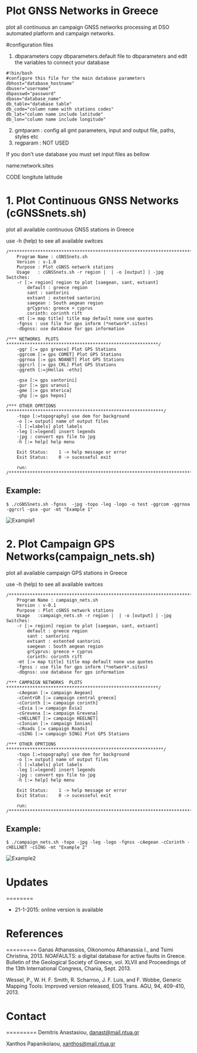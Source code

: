 # Plot GNSS Networks in Greece
plot all continuous an campaign GNSS networks processing at DSO automated platform and campaign networks.

#configuration files
1. dbparameters
copy dbparameters.default file to dbparameters and edit the variables to connect your database
```
#!bin/bash
#configure this file for the main database parameters
dbhost="database_hostname"
dbuser="username"
dbpasswd="password"
dbase="database_name"
db_table="database table"
db_code="column name with stations codes"
db_lat="column name include latitude"
db_lon="column name include longitude"
```
2. gmtparam :  config all gmt parameters, input and output file, paths, styles etc
3. regparam : NOT USED

If you don't use database you must set input files as bellow

name:network.sites

CODE longitute latitude

# 1. Plot Continuous GNSS Networks (cGNSSnets.sh)
plot all available continuous GNSS stations in Greece

use -h (help) to see all available switces
```
/******************************************************************************/
	Program Name : cGNSSnets.sh
	Version : v-1.0
	Purpose : Plot cGNSS network stations
	Usage   : cGNSSnets.sh -r region |  | -o [output] | -jpg 
Switches:
	-r [:= region] region to plot [saegean, sant, extsant]
		default : greece region
		sant : santorini
		extsant : extented santorini
		saegean : South aegean region 
		grCyprus: greece + cyprus
		corinth: corinth rift
	-mt [:= map title] title map default none use quotes
	-fgnss : use file for gps inform (*network*.sites)
	-dbgnss: use database for gps information

/*** NETWORKS  PLOTS **********************************************************/
	-ggr [:= gps greece] Plot GPS Stations
	-ggrcom [:= gps COMET] Plot GPS Stations
	-ggrnoa [:= gps NOANET] Plot GPS Stations
	-ggrcrl [:= gps CRL] Plot GPS Stations
	-ggreth [:=jHellas -ethz]

	-gsa [:= gps santorini]
	-gur [:= gps uranus]
	-gme [:= gps mterica]
	-ghp [:= gps hepos]

/*** OTHER OPRTIONS ************************************************************/
	-topo [:=topography] use dem for background
	-o [:= output] name of output files
	-l [:=labels] plot labels
	-leg [:=legend] insert legends
	-jpg : convert eps file to jpg
	-h [:= help] help menu

	Exit Status:    1 -> help message or error
	Exit Status:    0 -> sucesseful exit

	run:
/******************************************************************************/
```
## Example:
```
$ ./cGNSSnets.sh -fgnss  -jpg -topo -leg -logo -o test -ggrcom -ggrnoa -ggrcrl -gsa -gur -mt "Example 1" 

```

![Example1](https://raw.githubusercontent.com/demanasta/GNSS_nets/master/Example1.jpg)


# 2. Plot Campaign GPS Networks(campaign_nets.sh)
plot all available campaign GPS stations in Greece

use -h (help) to see all available switces
```
/******************************************************************************/
	Program Name : campaign_nets.sh
	Version : v-0.1
	Purpose : Plot cGNSS network stations
	Usage   :campaign_nets.sh -r region |  | -o [output] | -jpg 
Switches:
	-r [:= region] region to plot [saegean, sant, extsant]
		default : greece region
		sant : santorini
		extsant : extented santorini
		saegean : South aegean region
		grCyprus: greece + cyprus
		corinth: corinth rift
	-mt [:= map title] title map default none use quotes
	-fgnss : use file for gps inform (*network*.sites)
	-dbgnss: use database for gps information

/*** CAMPAIGN NETWORKS  PLOTS **********************************************************/
	-cAegean [:= campaign Aegean]
	-cCentrGR [:= campaign central greece]
	-cCorinth [:= campaign corinth]
	-cEvia [:= campaign Evia]
	-cGrevena [:= campaign Grevena]
	-cHELLNET [:= campaign HEELNET]
	-cIonian [:= campaign Ionian]
	-cRoads [:= campaign Roads]
	-cSING [:= campaign SING] Plot GPS Stations
        
/*** OTHER OPRTIONS ************************************************************/
	-topo [:=topography] use dem for background
	-o [:= output] name of output files
	-l [:=labels] plot labels
	-leg [:=legend] insert legends
	-jpg : convert eps file to jpg
	-h [:= help] help menu

	Exit Status:    1 -> help message or error
	Exit Status:    0 -> sucesseful exit

	run:
/******************************************************************************/
```
## Example:
```
$ ./campaign_nets.sh -topo -jpg -leg -logo -fgnss -cAegean -cCorinth -cHELLNET -cSING -mt "Example 2"

```

![Example2](https://raw.githubusercontent.com/demanasta/GNSS_nets/master/Example2.jpg)



# Updates
========
- 21-1-2015: online version is available

# References
=========
Ganas Athanassios, Oikonomou Athanassia I., and Tsimi Christina, 2013. NOAFAULTS: a digital database for active faults in Greece. Bulletin of the Geological Society of Greece, vol. XLVII and Proceedings of the 13th International Congress, Chania, Sept. 2013.

Wessel, P., W. H. F. Smith, R. Scharroo, J. F. Luis, and F. Wobbe, Generic Mapping Tools: Improved version released, EOS Trans. AGU, 94, 409-410, 2013.

# Contact
=========
Demitris Anastasiou, danast@mail.ntua.gr

Xanthos Papanikolaou, xanthos@mail.ntua.gr
